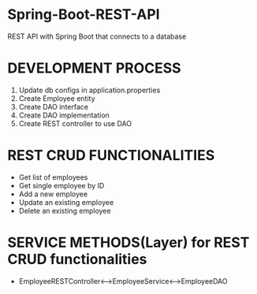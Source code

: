 # Spring-Boot-REST-API
REST API with Spring Boot that connects to a database

# DEVELOPMENT PROCESS
1. Update db configs in application.properties
2. Create Employee entity
3. Create DAO interface
4. Create DAO implementation
5. Create REST controller to use DAO

# REST CRUD FUNCTIONALITIES
*  Get list of employees
*  Get single employee by ID
*  Add a new employee
*  Update an existing employee
*  Delete an existing employee

# SERVICE METHODS(Layer) for REST CRUD functionalities
* EmployeeRESTController<-->EmployeeService<-->EmployeeDAO
